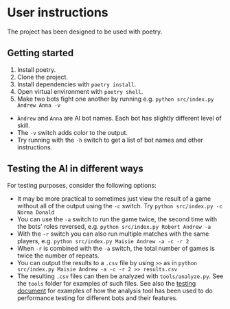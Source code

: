 # User instructions

The project has been designed to be used with poetry.

## Getting started

1. Install poetry.
2. Clone the project.
3. Install dependencies with `poetry install`.
4. Open virtual environment with `poetry shell`.
5. Make two bots fight one another by running e.g. `python src/index.py Andrew Anna -v`
  - `Àndrew` and `Anna` are AI bot names. Each bot has slightly different level of skill.
  - The `-v` switch adds color to the output.
  - Try running with the `-h` switch to get a list of bot names and other instructions.

## Testing the AI in different ways

For testing purposes, consider the following options:

* It may be more practical to sometimes just view the result of a game without all of the output using the `-c` switch. Try `python src/index.py -c Norma Donald`
* You can use the `-a` switch to run the game twice, the second time with the bots' roles reversed, e.g. `python src/index.py Robert Andrew -a`
* With the `-r` switch you can also run multiple matches with the same players, e.g. `python src/index.py Maisie Andrew -a -c -r 2`
* When `-r` is combined with the `-a` switch, the total number of games is twice the number of repeats.
* You can output the results to a `.csv` file by using `>>` as in `python src/index.py Maisie Andrew -a -c -r 2 >> results.csv`
* The resulting `.csv` files can then be analyzed with `tools/analyze.py`. See the `tools` folder for examples of such files. See also the [testing document](https://github.com/mikkokallio/tiralabra/blob/main/doc/testing.md) for examples of how the analysis tool has been used to do performance testing for different bots and their features.
